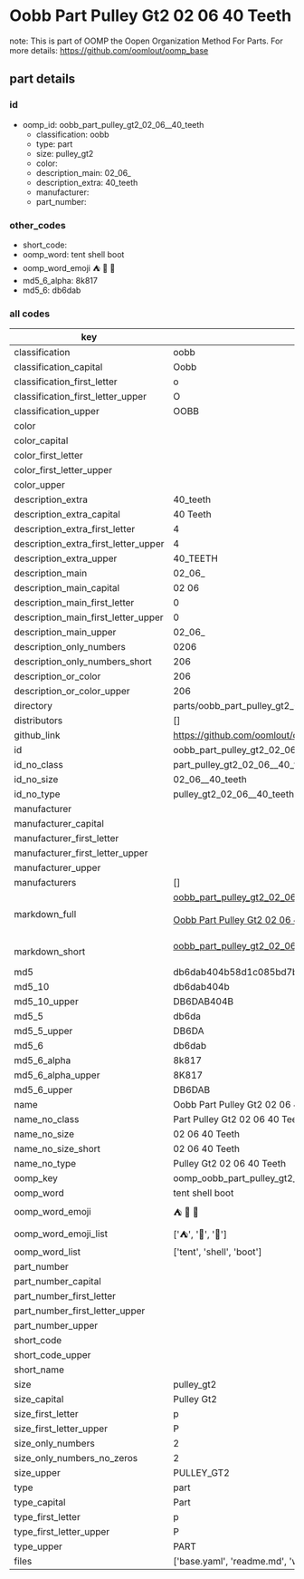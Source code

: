 # Oobb Part Pulley Gt2 02 06  40 Teeth  

note: This is part of OOMP the Oopen Organization Method For Parts. For more details: https://github.com/oomlout/oomp_base

##  part details





### id
* oomp_id: oobb_part_pulley_gt2_02_06__40_teeth
  * classification: oobb
  * type: part
  * size: pulley_gt2
  * color: 
  * description_main: 02_06_
  * description_extra: 40_teeth
  * manufacturer: 
  * part_number: 

### other_codes
* short_code: 
* oomp_word: tent shell boot
* oomp_word_emoji :tent: :shell: :boot:
* md5_6_alpha: 8k817
* md5_6: db6dab

### all codes 
| key | value |  
| --- | --- |  
| classification | oobb |  
| classification_capital | Oobb |  
| classification_first_letter | o |  
| classification_first_letter_upper | O |  
| classification_upper | OOBB |  
| color |  |  
| color_capital |  |  
| color_first_letter |  |  
| color_first_letter_upper |  |  
| color_upper |  |  
| description_extra | 40_teeth |  
| description_extra_capital | 40 Teeth |  
| description_extra_first_letter | 4 |  
| description_extra_first_letter_upper | 4 |  
| description_extra_upper | 40_TEETH |  
| description_main | 02_06_ |  
| description_main_capital | 02 06  |  
| description_main_first_letter | 0 |  
| description_main_first_letter_upper | 0 |  
| description_main_upper | 02_06_ |  
| description_only_numbers | 0206 |  
| description_only_numbers_short | 206 |  
| description_or_color | 206 |  
| description_or_color_upper | 206 |  
| directory | parts/oobb_part_pulley_gt2_02_06__40_teeth |  
| distributors | [] |  
| github_link | https://github.com/oomlout/oomlout_oomp_part_src/tree/main/parts/oobb_part_pulley_gt2_02_06__40_teeth/working |  
| id | oobb_part_pulley_gt2_02_06__40_teeth |  
| id_no_class | part_pulley_gt2_02_06__40_teeth |  
| id_no_size | 02_06__40_teeth |  
| id_no_type | pulley_gt2_02_06__40_teeth |  
| manufacturer |  |  
| manufacturer_capital |  |  
| manufacturer_first_letter |  |  
| manufacturer_first_letter_upper |  |  
| manufacturer_upper |  |  
| manufacturers | [] |  
| markdown_full | [oobb_part_pulley_gt2_02_06__40_teeth](https://github.com/oomlout/oomlout_oomp_part_src/tree/main/parts/oobb_part_pulley_gt2_02_06__40_teeth/working)<br>[](https://github.com/oomlout/oomlout_oomp_part_src/tree/main/parts/oobb_part_pulley_gt2_02_06__40_teeth/working)<br>[Oobb Part Pulley Gt2 02 06  40 Teeth](https://github.com/oomlout/oomlout_oomp_part_src/tree/main/parts/oobb_part_pulley_gt2_02_06__40_teeth/working)<br><br> |  
| markdown_short | [oobb_part_pulley_gt2_02_06__40_teeth](https://github.com/oomlout/oomlout_oomp_part_src/tree/main/parts/oobb_part_pulley_gt2_02_06__40_teeth/working)<br><br> |  
| md5 | db6dab404b58d1c085bd7bd7328afd5d |  
| md5_10 | db6dab404b |  
| md5_10_upper | DB6DAB404B |  
| md5_5 | db6da |  
| md5_5_upper | DB6DA |  
| md5_6 | db6dab |  
| md5_6_alpha | 8k817 |  
| md5_6_alpha_upper | 8K817 |  
| md5_6_upper | DB6DAB |  
| name | Oobb Part Pulley Gt2 02 06  40 Teeth |  
| name_no_class | Part Pulley Gt2 02 06  40 Teeth |  
| name_no_size | 02 06  40 Teeth |  
| name_no_size_short | 02 06  40 Teeth |  
| name_no_type | Pulley Gt2 02 06  40 Teeth |  
| oomp_key | oomp_oobb_part_pulley_gt2_02_06__40_teeth |  
| oomp_word | tent shell boot |  
| oomp_word_emoji | :tent: :shell: :boot: |  
| oomp_word_emoji_list | [':tent:', ':shell:', ':boot:'] |  
| oomp_word_list | ['tent', 'shell', 'boot'] |  
| part_number |  |  
| part_number_capital |  |  
| part_number_first_letter |  |  
| part_number_first_letter_upper |  |  
| part_number_upper |  |  
| short_code |  |  
| short_code_upper |  |  
| short_name |  |  
| size | pulley_gt2 |  
| size_capital | Pulley Gt2 |  
| size_first_letter | p |  
| size_first_letter_upper | P |  
| size_only_numbers | 2 |  
| size_only_numbers_no_zeros | 2 |  
| size_upper | PULLEY_GT2 |  
| type | part |  
| type_capital | Part |  
| type_first_letter | p |  
| type_first_letter_upper | P |  
| type_upper | PART |  
| files | ['base.yaml', 'readme.md', 'working.json', 'working.yaml'] |  

